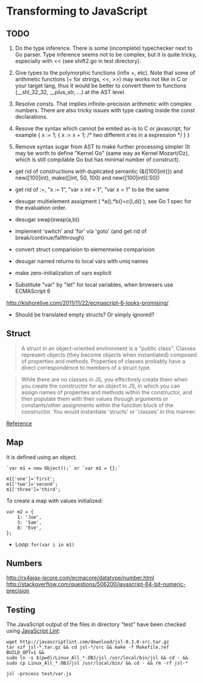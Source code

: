 Transforming to JavaScript
==========================

## TODO

1. Do the type inference. There is some (incomplete) typechecker next to Go
parser. Type inference seems not to be complex, but it is quite tricky,
especially with << (see shift2.go in test directory).

2. Give types to the polymorphic functions (infix +, etc). Note that some
of arithmetic functions (+ for strings, <<, >>) may works not like in C or
your target lang, thus it would be better to convert them to functions
(__shl_32_32, __plus_str, ...) at the AST level.

3. Resolve consts. That implies infinite-precision arithmetic with complex
numbers. There are also tricky issues with type casting inside the const
declarations.

4. Resove the syntax which cannot be emited as-is to C or javascript, for
example { x := 1; { x := x + 1; /* two different x'es in a expression */ } }

5. Remove syntax sugar from AST to make further processing simpler (It may
be worth to define "Kernel Go" (same way as Kernel Mozart/Oz), which is
still compilable Go but has minimal number of construct).

 - get rid of constructions with duplicated semantic (&([100]int{}) and
new([100]int), make([]int, 50, 100) and new([100]int)[:50])

 - get rid of :=, "x := 1", "var x int = 1", "var x = 1" to be the same

 - desugar multielement assigment ( *a(),*b()=c(),d() ), see Go 1 spec for
the evaluation order.

 - desugar swap(swap(a,b))

 - implement 'switch' and 'for' via 'goto' (and get rid of
break/continue/fallthrough)

 - convert struct comparision to elementwise comparision

 - desugar named returns to local vars with uniq names

 - make zero-initialization of vars explicit

+ Substitute "var" by "let" for local variables, when browsers use ECMAScript 6

http://kishorelive.com/2011/11/22/ecmascript-6-looks-promising/

+ Should be translated empty structs? Or simply ignored?


## Struct

> A struct in an object-oriented environment is a "public class". Classes
> represent objects (they become objects when instantiated) composed of
> properties and methods. Properties of classes probably have a direct
> correspondence to members of a struct type.

> While there are no classes in JS, you effectively create them when you
> create the constructor for an object in JS, in which you can assign names
> of properties and methods within the constructor, and then populate them
> with their values through arguments or constants/other assignments within
> the function block of the constructor. You would instantiate 'structs' or
> 'classes' in this manner.

[Reference](http://bytes.com/topic/javascript/answers/441203-structs-javascript)


## Map

It is defined using an object.

	`var m1 = new Object();` or `var m1 = {};`

	m1['one']='first';
	m1['two']='second';
	m1['three']='third';

To create a map with values initialized:

	var m2 = {
		1: 'Joe',
		3: 'Sam',
		8: 'Eve',
	};

+ Loop: `for(var i in m1)`


## Numbers

http://rx4ajax-jscore.com/ecmacore/datatype/number.html
http://stackoverflow.com/questions/506200/javascript-64-bit-numeric-precision


## Testing

The JavaScript output of the files in directory "test" have been checked using
[JavaScript Lint](http://javascriptlint.com/download.htm):

	wget http://javascriptlint.com/download/jsl-0.3.0-src.tar.gz
	tar xzf jsl-*.tar.gz && cd jsl-*/src && make -f Makefile.ref BUILD_OPT=1 &&
	sudo ln -s $(pwd)/Linux_All_*.OBJ/jsl /usr/local/bin/jsl && cd - &&
	sudo cp Linux_All_*.OBJ/jsl /usr/local/bin/ && cd - && rm -rf jsl-*

	jsl -process test/var.js

